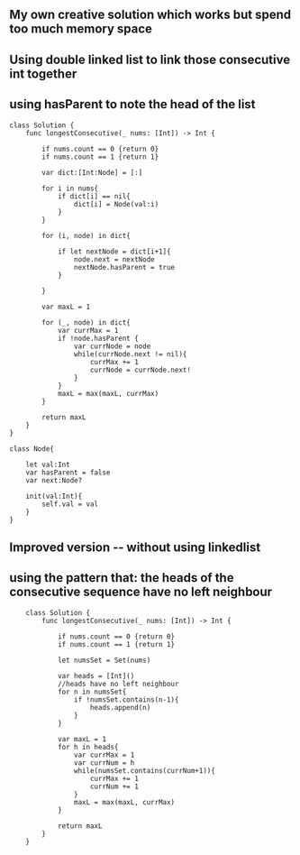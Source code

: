 ## My own creative solution which works but spend too much memory space
## Using double linked list to link those consecutive int together
## using hasParent to note the head of the list
    class Solution {
        func longestConsecutive(_ nums: [Int]) -> Int {

            if nums.count == 0 {return 0}
            if nums.count == 1 {return 1}

            var dict:[Int:Node] = [:]

            for i in nums{
                if dict[i] == nil{
                    dict[i] = Node(val:i)
                }
            }

            for (i, node) in dict{

                if let nextNode = dict[i+1]{
                    node.next = nextNode
                    nextNode.hasParent = true
                }

            }

            var maxL = 1

            for (_, node) in dict{
                var currMax = 1
                if !node.hasParent {
                    var currNode = node
                    while(currNode.next != nil){
                        currMax += 1
                        currNode = currNode.next!
                    }
                }
                maxL = max(maxL, currMax)
            }

            return maxL
        }
    }

    class Node{

        let val:Int
        var hasParent = false
        var next:Node?

        init(val:Int){
            self.val = val
        }
    }


## Improved version -- without using linkedlist
## using the pattern that: the heads of the consecutive sequence have no left neighbour
        class Solution {
            func longestConsecutive(_ nums: [Int]) -> Int {

                if nums.count == 0 {return 0}
                if nums.count == 1 {return 1}

                let numsSet = Set(nums)

                var heads = [Int]()
                //heads have no left neighbour
                for n in numsSet{
                    if !numsSet.contains(n-1){
                        heads.append(n)
                    }
                }

                var maxL = 1
                for h in heads{
                    var currMax = 1
                    var currNum = h
                    while(numsSet.contains(currNum+1)){
                        currMax += 1
                        currNum += 1
                    }
                    maxL = max(maxL, currMax)
                }

                return maxL
            }
        }
